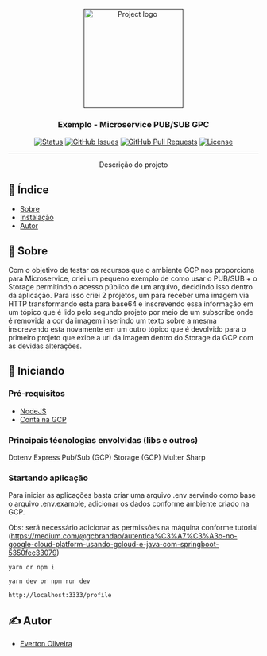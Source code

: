 <p align="center">
  <a href="" rel="noopener">
 <img width=200px height=200px src="https://e7.pngegg.com/pngimages/810/874/png-clipart-computer-icons-google-compute-engine-google-cloud-platform-cloud-computing-id8-civil-engineer-blue-text.png" alt="Project logo"></a>
</p>

<h3 align="center">Exemplo - Microservice PUB/SUB GPC</h3>

<div align="center">

[![Status](https://img.shields.io/badge/status-active-success.svg)]()
[![GitHub Issues](https://img.shields.io/github/issues/kylelobo/The-Documentation-Compendium.svg)](https://github.com/SDEverton/iclinic_test/issues)
[![GitHub Pull Requests](https://img.shields.io/github/issues-pr/kylelobo/The-Documentation-Compendium.svg)](https://github.com/SDEverton/iclinic_test/pulls)
[![License](https://img.shields.io/badge/license-MIT-blue.svg)](/LICENSE)

</div>

---

<p align="center"> Descrição do projeto
    <br> 
</p>

## 📝 Índice

- [Sobre](#about)
- [Instalação](#getting_started)
- [Autor](#authors)

## 🧐 Sobre <a name = "about"></a>

Com o objetivo de testar os recursos que o ambiente GCP nos proporciona para Microservice, criei um pequeno exemplo de como usar o PUB/SUB + o Storage permitindo o acesso público de um arquivo, decidindo isso dentro da aplicação. Para isso criei 2 projetos, um para receber uma imagem via HTTP transformando esta para base64 e inscrevendo essa informação em um tópico que é lido pelo segundo projeto por meio de um subscribe onde é removida a cor da imagem inserindo um texto sobre a mesma inscrevendo esta novamente em um outro tópico que é devolvido para o primeiro projeto que exibe a url da imagem dentro do Storage da GCP com as devidas alterações.


## 🏁 Iniciando <a name = "getting_started"></a>

### Pré-requisitos

- [NodeJS](https://nodejs.org/en/)
- [Conta na GCP](https://console.cloud.google.com/)

### Principais técnologias envolvidas (libs e outros)

Dotenv
Express
Pub/Sub (GCP)
Storage (GCP)
Multer
Sharp

### Startando aplicação

Para iniciar as aplicações basta criar uma arquivo .env servindo como base o arquivo .env.example, adicionar os dados conforme ambiente criado na GCP. 

Obs: será necessário adicionar as permissões na máquina conforme tutorial (https://medium.com/@gcbrandao/autentica%C3%A7%C3%A3o-no-google-cloud-platform-usando-gcloud-e-java-com-springboot-5350fec33079)

```
yarn or npm i

yarn dev or npm run dev
```

```
http://localhost:3333/profile
```

## ✍️ Autor <a name = "authors"></a>

- [Everton Oliveira](https://github.com/SDEverton)
